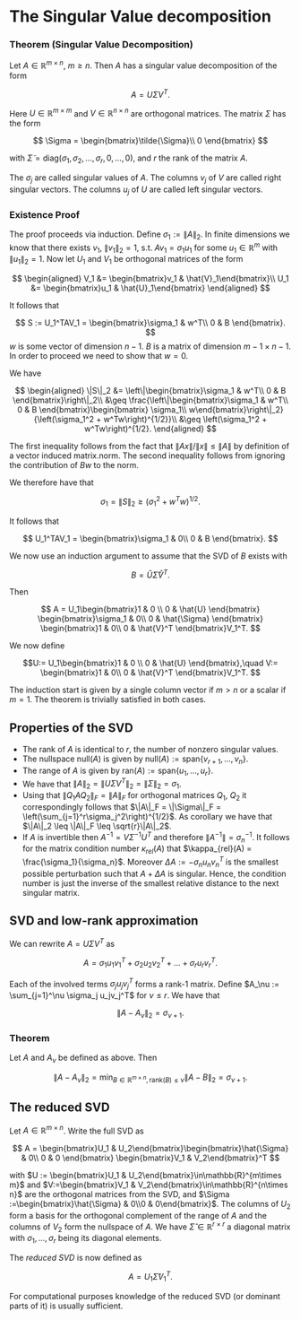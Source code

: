 # The Singular Value decomposition

### Theorem (Singular Value Decomposition)

Let $A\in\mathbb{R}^{m\times n}$, $m\geq n$. Then $A$ has a singular value decomposition of the form

$$
A = U\Sigma V^T.
$$

Here $U\in\mathbb{R}^{m\times m}$ and $V\in\mathbb{R}^{n\times n}$ are orthogonal matrices. The matrix $\Sigma$ has the form

$$
\Sigma = \begin{bmatrix}\tilde{\Sigma}\\ 0 \end{bmatrix}
$$

with $\tilde{\Sigma} = \text{diag}(\sigma_1, \sigma_2, \dots, \sigma_r, 0, \dots, 0)$, and $r$ the rank of the matrix $A$.

The $\sigma_j$ are called singular values of $A$. The columns $v_j$ of $V$ are called right singular vectors. The columns $u_j$ of $U$ are called left singular vectors.

### Existence Proof

The proof proceeds via induction. Define $\sigma_1 := \|A\|_2$. In finite dimensions we know that there exists $v_1$, $\|v_1\|_2 = 1$, s.t. $Av_1 = \sigma_1 u_1$ for some $u_1\in\mathbb{R}^m$ with $\|u_1\|_2 = 1$. Now let $U_1$ and $V_1$ be orthogonal matrices of the form

$$
\begin{aligned}
V_1 &= \begin{bmatrix}v_1 & \hat{V}_1\end{bmatrix}\\
U_1 &= \begin{bmatrix}u_1 & \hat{U}_1\end{bmatrix}
\end{aligned}
$$

It follows that 

$$
S := U_1^TAV_1 = \begin{bmatrix}\sigma_1 & w^T\\
                            0       & B
            \end{bmatrix}.
$$
$w$ is some vector of dimension $n-1$. $B$ is a matrix of dimension $m-1\times n-1$. In order to proceed we need to show that $w=0$.

We have

$$
\begin{aligned}
\|S\|_2 &= \left\|\begin{bmatrix}\sigma_1 & w^T\\
                            0       & B
            \end{bmatrix}\right\|_2\\ 
        &\geq \frac{\left\|\begin{bmatrix}\sigma_1 & w^T\\
                                    0       & B
                    \end{bmatrix}\begin{bmatrix}
                    \sigma_1\\ w\end{bmatrix}\right\|_2}{\left(\sigma_1^2 + w^Tw\right)^{1/2}}\\
        &\geq \left(\sigma_1^2 + w^Tw\right)^{1/2}.
\end{aligned}
$$

The first inequality follows from the fact that $\|Ax\| / \|x\| \leq \|A\|$ by definition of a vector induced matrix.norm. The second inequality follows from ignoring the contribution of $Bw$ to the norm.

We therefore have that

$$
\sigma_1 = \|S\|_2 \geq \left(\sigma_1^2 + w^Tw\right)^{1/2}.
$$

It follows that 

$$
U_1^TAV_1 = \begin{bmatrix}\sigma_1 & 0\\
                           0 & B
            \end{bmatrix}.
$$

We now use an induction argument to assume that the SVD of $B$ exists with

$$
B = \hat{U}\hat{\Sigma}\hat{V}^T.
$$

Then

$$
A = U_1\begin{bmatrix}1 & 0 \\
                      0 & \hat{U}
        \end{bmatrix}
        \begin{bmatrix}\sigma_1 & 0\\
                       0        & \hat{\Sigma}
        \end{bmatrix}
        \begin{bmatrix}1 & 0\\
                       0 & \hat{V}^T
        \end{bmatrix}V_1^T.
$$

We now define 

$$U:= U_1\begin{bmatrix}1 & 0 \\
                      0 & \hat{U}
        \end{bmatrix},\quad V:=        \begin{bmatrix}1 & 0\\
                       0 & \hat{V}^T
        \end{bmatrix}V_1^T.
$$

The induction start is given by a single column vector if $m > n$ or a scalar if $m=1$. The theorem is trivially satisfied in both cases.

## Properties of the SVD

- The rank of $A$ is identical to $r$, the number of nonzero singular values.
- The nullspace $\text{null}(A)$ is given by $\text{null}(A):= \text{span}\{v_{r+1}, \dots, v_n\}$.
- The range of $A$ is given by $\text{ran}(A) := \text{span}\{u_1, \dots, u_r\}$.
- We have that $\|A\|_2 = \|U\Sigma V^T\|_2 = \|\Sigma\|_2 = \sigma_1$.
- Using that $\|Q_1AQ_2\|_F = \|A\|_F$ for orthogonal matrices $Q_1$, $Q_2$ it correspondingly follows that $\|A\|_F = \|\Sigma\|_F = \left(\sum_{j=1}^r\sigma_j^2\right)^{1/2}$.
As corollary we have that $\|A\|_2 \leq \|A\|_F \leq \sqrt{r}\|A\|_2$.
- If $A$ is invertible then $A^{-1} = V\Sigma^{-1}U^T$ and therefore $\|A^{-1}\| = \sigma_n^{-1}$. It follows for the matrix condition number $\kappa_{rel}(A)$ that $\kappa_{rel}(A) = \frac{\sigma_1}{\sigma_n}$. Moreover $\Delta A := -\sigma_n u_n v_n^T$ is the smallest possible perturbation such that $A+\Delta A$ is singular. Hence, the condition number is just the inverse of the smallest relative distance to the next singular matrix.

## SVD and low-rank approximation

We can rewrite $A = U\Sigma V^T$ as

$$
A = \sigma_1 u_1 v_1^T + \sigma_2u_2v_2^T + \dots + \sigma_r u_r v_r^T.
$$

Each of the involved terms $\sigma_j u_jv_j^T$ forms a rank-1 matrix. Define $A_\nu := \sum_{j=1}^\nu \sigma_j u_jv_j^T$ for $\nu\leq r$. We have that

$$
\|A - A_{\nu}\|_2 = \sigma_{\nu+1}.
$$

### Theorem

Let $A$ and $A_{\nu}$ be defined as above. Then

$$
\|A - A_{\nu}\|_2 = \min_{B\in\mathbb{R}^{m\times n}, \text{rank}(B)\leq\nu} \|A - B\|_2 = \sigma_{\nu+1}.
$$


## The reduced SVD 

Let $A\in\mathbb{R}^{m\times n}$. Write the full SVD as

$$
A = \begin{bmatrix}U_1 & U_2\end{bmatrix}\begin{bmatrix}\hat{\Sigma} & 0\\
                                                        0            & 0
                                         \end{bmatrix}
                                        \begin{bmatrix}V_1 & V_2\end{bmatrix}^T
$$

with $U := \begin{bmatrix}U_1 & U_2\end{bmatrix}\in\mathbb{R}^{m\times m}$ and $V:=\begin{bmatrix}V_1 & V_2\end{bmatrix}\in\mathbb{R}^{n\times n}$ are the orthogonal matrices from the SVD, and $\Sigma :=\begin{bmatrix}\hat{\Sigma} & 0\\0  & 0\end{bmatrix}$. The columns of $U_2$ form a basis for
the orthogonal complement of the range of $A$ and the columns of $V_2$ form the nullspace of $A$. We have $\hat{\Sigma}\in\mathbb{R}^{r\times r}$ a diagonal matrix with $\sigma_1, \dots, \sigma_r$ being its diagonal elements.

The *reduced SVD* is now defined as

$$
A = U_1\hat{\Sigma}V_1^T.
$$

For computational purposes knowledge of the reduced SVD (or dominant parts of it) is usually sufficient.


